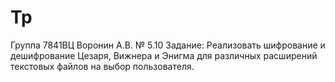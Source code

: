 # Tp
Группа 7841ВЦ
Воронин А.В.
№ 5.10
Задание: 
Реализовать шифрование и дешифрование Цезаря, Вижнера и Энигма для различных расширений текстовых файлов на выбор пользователя.

